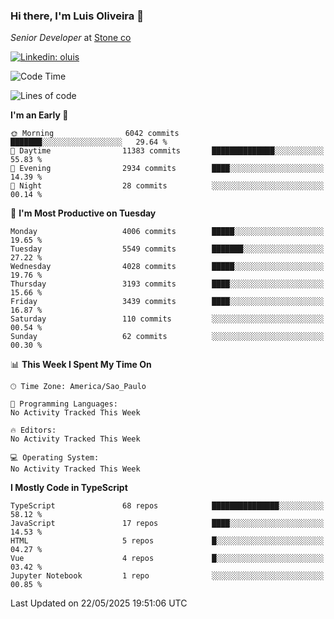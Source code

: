 ### Hi there, I'm Luis Oliveira 👋
*Senior Developer* at [Stone co](https://www.stone.com.br)  

[![Linkedin: oluis](https://img.shields.io/badge/-ooluis-blue?style=flat-square&logo=Linkedin&logoColor=white&link=https://www.linkedin.com/in/ooluis)](https://www.linkedin.com/in/ooluis/)

<!--START_SECTION:waka-->
![Code Time](http://img.shields.io/badge/Code%20Time-4%2C800%20hrs%2047%20mins-blue)

![Lines of code](https://img.shields.io/badge/From%20Hello%20World%20I%27ve%20Written-8.7%20million%20lines%20of%20code-blue)

**I'm an Early 🐤** 

```text
🌞 Morning                6042 commits        ███████░░░░░░░░░░░░░░░░░░   29.64 % 
🌆 Daytime                11383 commits       ██████████████░░░░░░░░░░░   55.83 % 
🌃 Evening                2934 commits        ████░░░░░░░░░░░░░░░░░░░░░   14.39 % 
🌙 Night                  28 commits          ░░░░░░░░░░░░░░░░░░░░░░░░░   00.14 % 
```
📅 **I'm Most Productive on Tuesday** 

```text
Monday                   4006 commits        █████░░░░░░░░░░░░░░░░░░░░   19.65 % 
Tuesday                  5549 commits        ███████░░░░░░░░░░░░░░░░░░   27.22 % 
Wednesday                4028 commits        █████░░░░░░░░░░░░░░░░░░░░   19.76 % 
Thursday                 3193 commits        ████░░░░░░░░░░░░░░░░░░░░░   15.66 % 
Friday                   3439 commits        ████░░░░░░░░░░░░░░░░░░░░░   16.87 % 
Saturday                 110 commits         ░░░░░░░░░░░░░░░░░░░░░░░░░   00.54 % 
Sunday                   62 commits          ░░░░░░░░░░░░░░░░░░░░░░░░░   00.30 % 
```


📊 **This Week I Spent My Time On** 

```text
🕑︎ Time Zone: America/Sao_Paulo

💬 Programming Languages: 
No Activity Tracked This Week

🔥 Editors: 
No Activity Tracked This Week

💻 Operating System: 
No Activity Tracked This Week
```

**I Mostly Code in TypeScript** 

```text
TypeScript               68 repos            ███████████████░░░░░░░░░░   58.12 % 
JavaScript               17 repos            ████░░░░░░░░░░░░░░░░░░░░░   14.53 % 
HTML                     5 repos             █░░░░░░░░░░░░░░░░░░░░░░░░   04.27 % 
Vue                      4 repos             █░░░░░░░░░░░░░░░░░░░░░░░░   03.42 % 
Jupyter Notebook         1 repo              ░░░░░░░░░░░░░░░░░░░░░░░░░   00.85 % 
```




 Last Updated on 22/05/2025 19:51:06 UTC
<!--END_SECTION:waka-->
